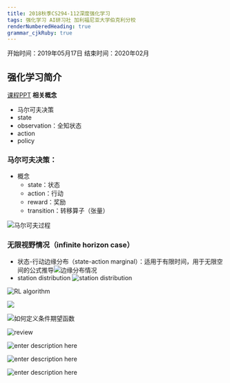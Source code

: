 ```yaml
---
title: 2018秋季CS294-112深度强化学习 
tags: 强化学习 AI研习社 加利福尼亚大学伯克利分校
renderNumberedHeading: true
grammar_cjkRuby: true
---
```

开始时间：2019年05月17日
结束时间：2020年02月

## 强化学习简介
[课程PPT](http://rail.eecs.berkeley.edu/deeprlcourse/static/slides/lec-4.pdf)
**相关概念**
- 马尔可夫决策
- state
- observation：全知状态
- action
- policy

### 马尔可夫决策：
- 概念
	- state：状态
	- action：行动
	- reward：奖励
	- transition：转移算子（张量）

![马尔可夫过程](https://gitee.com/knowmefly/little_book_maker/raw/master/小书匠/1578041604876.png)

### 无限视野情况（infinite horizon case）
- 状态-行动边缘分布（state-action marginal）：适用于有限时间，用于无限空间的公式推导![边缘分布情况](https://gitee.com/knowmefly/little_book_maker/raw/master/小书匠/1581565874320.png)
- station distribution
![station distribution](https://gitee.com/knowmefly/little_book_maker/raw/master/小书匠/1578194325741.png)

![RL algorithm](https://gitee.com/knowmefly/little_book_maker/raw/master/小书匠/1578194677724.png)

![](https://gitee.com/knowmefly/little_book_maker/raw/master/小书匠/1578194978150.png)

![如何定义条件期望函数](https://gitee.com/knowmefly/little_book_maker/raw/master/小书匠/1578195634912.png)

![review](https://gitee.com/knowmefly/little_book_maker/raw/master/小书匠/1578196103106.png)

![enter description here](https://gitee.com/knowmefly/little_book_maker/raw/master/小书匠/1578196462898.png)

![enter description here](https://gitee.com/knowmefly/little_book_maker/raw/master/小书匠/1578196832685.png)

![enter description here](https://gitee.com/knowmefly/little_book_maker/raw/master/小书匠/1578197243681.png)


